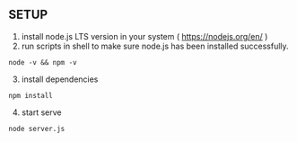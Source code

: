 ## SETUP
 1. install node.js LTS version in your system ( https://nodejs.org/en/ )
 2. run scripts in shell to make sure node.js has been installed successfully.

 ```
 node -v && npm -v
 ```
    
3. install dependencies
```
npm install
```

4. start serve
```
node server.js
```